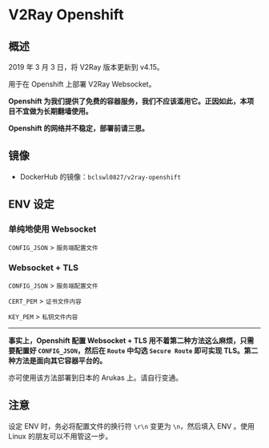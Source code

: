 # V2Ray Openshift

## 概述

2019 年 3 月 3 日，将 V2Ray 版本更新到 v4.15。

用于在 Openshift 上部署 V2Ray Websocket。

**Openshift 为我们提供了免费的容器服务，我们不应该滥用它。正因如此，本项目不宜做为长期翻墙使用。**

**Openshift 的网络并不稳定，部署前请三思。**

## 镜像

 - DockerHub 的镜像：`bclswl0827/v2ray-openshift`
 
 ## ENV 设定
 
 ### 单纯地使用 Websocket
 
`CONFIG_JSON` > `服务端配置文件`
 
 ### Websocket + TLS
 
`CONFIG_JSON` > `服务端配置文件`

`CERT_PEM` > `证书文件内容`

`KEY_PEM`  > `私钥文件内容`

---

**事实上，Openshift 配置 Websocket + TLS 用不着第二种方法这么麻烦，只需要配置好 `CONFIG_JSON`，然后在 `Route` 中勾选 `Secure Route` 即可实现 TLS。第二种方法是面向其它容器平台的。**

亦可使用该方法部署到日本的 Arukas 上。请自行变通。

## 注意

设定 ENV 时，务必将配置文件的换行符 `\r\n` 变更为 `\n`，然后填入 ENV 。使用 Linux 的朋友可以不用管这一步。
